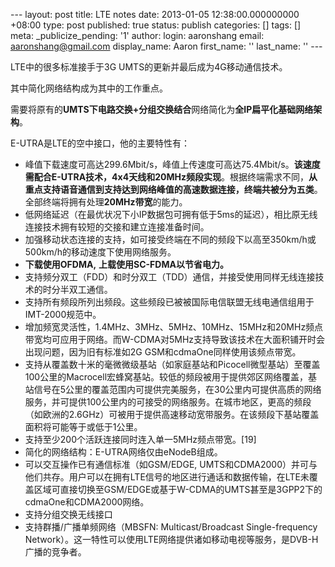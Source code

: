 --- layout: post title: LTE notes date: 2013-01-05 12:38:00.000000000 +08:00 type: post published: true status: publish categories: \[\] tags: \[\] meta: \_publicize\_pending: '1' author: login: aaronshang email: aaronshang@gmail.com display\_name: Aaron first\_name: '' last\_name: '' ---

LTE中的很多标准接手于3G UMTS的更新并最后成为4G移动通信技术。

其中简化网络结构成为其中的工作重点。

需要将原有的**UMTS下电路交换+分组交换结合**网络简化为**全IP扁平化基础网络架构**。

E-UTRA是LTE的空中接口，他的主要特性有：

-   峰值下载速度可高达299.6Mbit/s，峰值上传速度可高达75.4Mbit/s。**该速度需配合E-UTRA技术，4x4天线和20MHz频段实现**。根据终端需求不同，**从重点支持语音通信到支持达到网络峰值的高速数据连接，终端共被分为五类**。全部终端将拥有处理**20MHz带宽**的能力。
-   低网络延迟（在最优状况下小IP数据包可拥有低于5ms的延迟），相比原无线连接技术拥有较短的交接和建立连接准备时间。
-   加强移动状态连接的支持，如可接受终端在不同的频段下以高至350km/h或500km/h的移动速度下使用网络服务。
-   **下载使用OFDMA,** **上载使用SC-FDMA以节省电力。**
-   支持频分双工（FDD）和时分双工（TDD）通信，并接受使用同样无线连接技术的时分半双工通信。
-   支持所有频段所列出频段。这些频段已被被国际电信联盟无线电通信组用于IMT-2000规范中。
-   增加频宽灵活性，1.4MHz、3MHz、5MHz、10MHz、15MHz和20MHz频点带宽均可应用于网络。而W-CDMA对5MHz支持导致该技术在大面积铺开时会出现问题，因为旧有标准如2G GSM和cdmaOne同样使用该频点带宽。
-   支持从覆盖数十米的毫微微级基站（如家庭基站和Picocell微型基站）至覆盖100公里的Macrocell宏蜂窝基站。较低的频段被用于提供郊区网络覆盖，基站信号在5公里的覆盖范围内可提供完美服务，在30公里内可提供高质的网络服务，并可提供100公里内的可接受的网络服务。在城市地区，更高的频段（如欧洲的2.6GHz）可被用于提供高速移动宽带服务。在该频段下基站覆盖面积将可能等于或低于1公里。
-   支持至少200个活跃连接同时连入单一5MHz频点带宽。\[19\]
-   简化的网络结构：E-UTRA网络仅由eNodeB组成。
-   可以交互操作已有通信标准（如GSM/EDGE, UMTS和CDMA2000）并可与他们共存。用户可以在拥有LTE信号的地区进行通话和数据传输，在LTE未覆盖区域可直接切换至GSM/EDGE或基于W-CDMA的UMTS甚至是3GPP2下的cdmaOne和CDMA2000网络。
-   支持分组交换无线接口
-   支持群播/广播单频网络（MBSFN: Multicast/Broadcast Single-frequency Network）。这一特性可以使用LTE网络提供诸如移动电视等服务，是DVB-H广播的竞争者。

